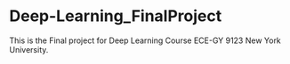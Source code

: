 # Deep-Learning_FinalProject
This is the Final project for Deep Learning Course ECE-GY 9123 New York University.
